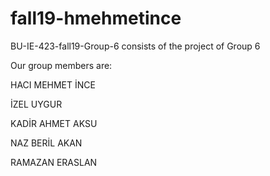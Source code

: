 # fall19-hmehmetince
BU-IE-423-fall19-Group-6 consists of the project of Group 6

Our group members are:

HACI MEHMET İNCE

İZEL UYGUR

KADİR AHMET AKSU

NAZ BERİL AKAN

RAMAZAN ERASLAN
